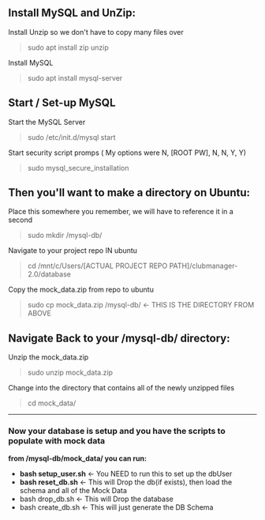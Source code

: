 **Install MySQL and UnZip:**
---------------------------------------------------------------------------------------------------------------------------
Install Unzip so we don't have to copy many files over
> sudo apt install zip unzip

Install MySQL
> sudo apt install mysql-server


**Start / Set-up MySQL**
---------------------------------------------------------------------------------------------------------------------------
Start the MySQL Server
> sudo /etc/init.d/mysql start	

Start security script promps ( My options were N, [ROOT PW], N, N, Y, Y)
> sudo mysql_secure_installation


Then you'll want to make a directory on Ubuntu:
---------------------------------------------------------------------------------------------------------------------------
Place this somewhere you remember, we will have to reference it in a second
>sudo mkdir /mysql-db/ 

Navigate to your project repo IN ubuntu
>cd /mnt/c/Users/[ACTUAL PROJECT REPO PATH]/clubmanager-2.0/database

Copy the mock_data.zip from repo to ubuntu 
>sudo cp mock_data.zip /mysql-db/ <- THIS IS THE DIRECTORY FROM ABOVE


Navigate Back to your /mysql-db/ directory:
---------------------------------------------------------------------------------------------------------------------------
Unzip the mock_data.zip
>sudo unzip mock_data.zip

Change into the directory that contains all of the newly unzipped files
>cd mock_data/

---------------------------------------------------------------------------------------------------------------------------

### Now your database is setup and you have the scripts to populate with mock data

**from /mysql-db/mock_data/ you can run:**

- **bash setup_user.sh** <- You NEED to run this to set up the dbUser
- **bash reset_db.sh** 	<- This will Drop the db(if exists), then load the schema and all of the Mock Data
- bash drop_db.sh		<- This will Drop the database
- bash create_db.sh 	<- This will just generate the DB Schema
